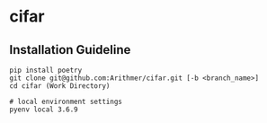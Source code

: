 # cifar

## Installation Guideline

```
pip install poetry
git clone git@github.com:Arithmer/cifar.git [-b <branch_name>]
cd cifar (Work Directory)

# local environment settings
pyenv local 3.6.9

```